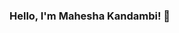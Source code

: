 ### Hello, I'm Mahesha Kandambi! 👋

<!--
**MaheshaKandambi/MaheshaKandambi** is a ✨ _special_ ✨ repository because its `README.md` (this file) appears on your GitHub profile.

- 🌱 I’m currently learning languages.
- 😄 I love work with team.
- ⚡ I'm interesting in creating handmade designs.


